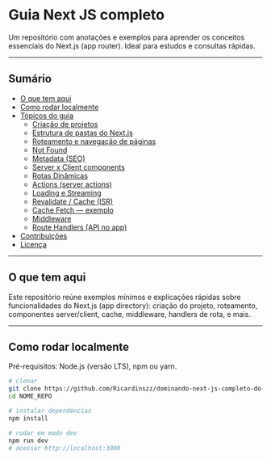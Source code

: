 # Guia Next JS completo

Um repositório com anotações e exemplos para aprender os conceitos essenciais do Next.js (app router). Ideal para estudos e consultas rápidas.

---

## Sumário
- [O que tem aqui](#o-que-tem-aqui)
- [Como rodar localmente](#como-rodar-localmente)
- [Tópicos do guia](#tópicos-do-guia)
  - [Criação de projetos](#criação-de-projetos)
  - [Estrutura de pastas do Next.js](#estrutura-de-pastas-do-nextjs)
  - [Roteamento e navegação de páginas](#roteamento-e-navegação-de-páginas)
  - [Not Found](#not-found)
  - [Metadata (SEO)](#metadata-seo)
  - [Server x Client components](#server-x-client-components)
  - [Rotas Dinâmicas](#rotas-dinâmicas)
  - [Actions (server actions)](#actions-server-actions)
  - [Loading e Streaming](#loading-e-streaming)
  - [Revalidate / Cache (ISR)](#revalidate--cache-isr)
  - [Cache Fetch — exemplo](#cache-fetch---exemplo)
  - [Middleware](#middleware)
  - [Route Handlers (API no app)](#route-handlers-api-no-app)
- [Contribuições](#contribuições)
- [Licença](#licença)

---

## O que tem aqui
Este repositório reúne exemplos mínimos e explicações rápidas sobre funcionalidades do Next.js (app directory): criação do projeto, roteamento, componentes server/client, cache, middleware, handlers de rota, e mais.

---

## Como rodar localmente
Pré-requisitos: Node.js (versão LTS), npm ou yarn.

```bash
# clonar 
git clone https://github.com/Ricardinszz/dominando-next-js-completo-do-zero-sujeito-programador?tab=readme-ov-file#o-que-tem-aqui
cd NOME_REPO

# instalar dependências
npm install

# rodar em modo dev
npm run dev
# acessar http://localhost:3000
